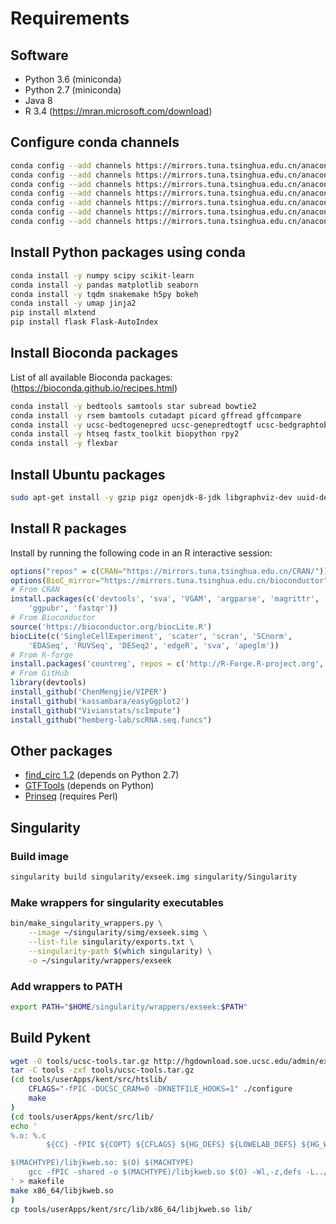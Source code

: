 # Requirements

## Software

* Python 3.6 (miniconda)
* Python 2.7 (miniconda)
* Java 8
* R 3.4 (https://mran.microsoft.com/download)

## Configure conda channels
```bash
conda config --add channels https://mirrors.tuna.tsinghua.edu.cn/anaconda/pkgs/free/
conda config --add channels https://mirrors.tuna.tsinghua.edu.cn/anaconda/pkgs/main/
conda config --add channels https://mirrors.tuna.tsinghua.edu.cn/anaconda/pkgs/r/
conda config --add channels https://mirrors.tuna.tsinghua.edu.cn/anaconda/pkgs/mro/
conda config --add channels https://mirrors.tuna.tsinghua.edu.cn/anaconda/pkgs/pro/
conda config --add channels https://mirrors.tuna.tsinghua.edu.cn/anaconda/cloud/conda-forge/
conda config --add channels https://mirrors.tuna.tsinghua.edu.cn/anaconda/cloud/bioconda/
```

## Install Python packages using conda
```bash
conda install -y numpy scipy scikit-learn 
conda install -y pandas matplotlib seaborn
conda install -y tqdm snakemake h5py bokeh
conda install -y umap jinja2
pip install mlxtend 
pip install flask Flask-AutoIndex
```

## Install Bioconda packages

List of all available Bioconda packages: (https://bioconda.github.io/recipes.html)

```bash
conda install -y bedtools samtools star subread bowtie2
conda install -y rsem bamtools cutadapt picard gffread gffcompare
conda install -y ucsc-bedtogenepred ucsc-genepredtogtf ucsc-bedgraphtobigwig ucsc-bigwigtobedgraph
conda install -y htseq fastx_toolkit biopython rpy2
conda install -y flexbar
```

## Install Ubuntu packages

```bash
sudo apt-get install -y gzip pigz openjdk-8-jdk libgraphviz-dev uuid-dev zlib1g-dev libpng-dev gawk
```

## Install R packages

Install by running the following code in an R interactive session:
```R
options("repos" = c(CRAN="https://mirrors.tuna.tsinghua.edu.cn/CRAN/"))
options(BioC_mirror="https://mirrors.tuna.tsinghua.edu.cn/bioconductor")
# From CRAN
install.packages(c('devtools', 'sva', 'VGAM', 'argparse', 'magrittr', 'readr', 'mvoutlier', 
    'ggpubr', 'fastqr'))
# From Bioconductor
source('https://bioconductor.org/biocLite.R')
biocLite(c('SingleCellExperiment', 'scater', 'scran', 'SCnorm',
    'EDASeq', 'RUVSeq', 'DESeq2', 'edgeR', 'sva', 'apeglm'))
# From R-forge
install.packages('countreg', repos = c('http://R-Forge.R-project.org', 'https://mirrors.tuna.tsinghua.edu.cn/CRAN/'), dep = TRUE)
# From GitHub
library(devtools)
install_github('ChenMengjie/VIPER')
install_github('kassambara/easyGgplot2')
install_github("Vivianstats/scImpute")
install_github("hemberg-lab/scRNA.seq.funcs")
```

## Other packages
* [find_circ 1.2](https://github.com/marvin-jens/find_circ) (depends on Python 2.7)
* [GTFTools](http://www.genemine.org/codes/GTFtools_0.6.5.zip) (depends on Python)
* [Prinseq](http://prinseq.sourceforge.net/) (requires Perl)

## Singularity

### Build image

```bash
singularity build singularity/exseek.img singularity/Singularity
```

### Make wrappers for singularity executables
```bash
bin/make_singularity_wrappers.py \
    --image ~/singularity/simg/exseek.simg \
    --list-file singularity/exports.txt \
    --singularity-path $(which singularity) \
    -o ~/singularity/wrappers/exseek
```

### Add wrappers to PATH
```bash
export PATH="$HOME/singularity/wrappers/exseek:$PATH"
```

## Build Pykent

```bash
wget -O tools/ucsc-tools.tar.gz http://hgdownload.soe.ucsc.edu/admin/exe/userApps.src.tgz
tar -C tools -zxf tools/ucsc-tools.tar.gz
(cd tools/userApps/kent/src/htslib/
    CFLAGS="-fPIC -DUCSC_CRAM=0 -DKNETFILE_HOOKS=1" ./configure
    make
)
(cd tools/userApps/kent/src/lib/
echo '
%.o: %.c
        ${CC} -fPIC ${COPT} ${CFLAGS} ${HG_DEFS} ${LOWELAB_DEFS} ${HG_WARN} ${HG_INC} ${XINC} -o $@ -c $<

$(MACHTYPE)/libjkweb.so: $(O) $(MACHTYPE)
    gcc -fPIC -shared -o $(MACHTYPE)/libjkweb.so $(O) -Wl,-z,defs -L../htslib -lhts -lm -lz -lpthread -lpng -lcrypto -lssl -luuid
' > makefile
make x86_64/libjkweb.so
)
cp tools/userApps/kent/src/lib/x86_64/libjkweb.so lib/
```